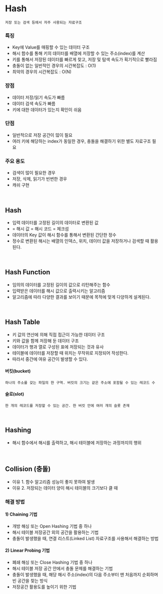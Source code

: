 # Hash

    저장 또는 검색 등에서 자주 사용되는 자료구조

### 특징

- Key에 Value를 매핑할 수 있는 데이터 구조
- 해시 함수를 통해 키의 데이터를 배열에 저장할 수 있는 주소(index)를 계산
- 키를 통해서 저장된 데이터를 빠르게 찾고, 저장 및 탐색 속도가 획기적으로 빨라짐
- 충돌이 없는 일반적인 경우의 시간복잡도 : O(1)
- 최악의 경우의 시간복잡도 : O(N)

### 장점

- 데이터 저장/읽기 속도가 빠름
- 데이터 검색 속도가 빠름
- 키에 대한 데이터가 있는지 확인이 쉬움

### 단점

- 일반적으로 저장 공간이 많이 필요
- 여러 키에 해당하는 index가 동일한 경우, 충돌을 해결하기 위한 별도 자료구조 필요

### 주요 용도

- 검색이 많이 필요한 경우
- 저장, 삭제, 읽기가 빈번한 경우
- 캐쉬 구현

<br>

## Hash

- 입력 데이터를 고정된 길이의 데이터로 변환된 값
- = 해시 값 = 해시 코드 = 체크섬
- 데이터의 Key 값이 해시 함수를 통해서 변환된 간단한 정수
- 정수로 변환된 해시는 배열의 인덱스, 위치, 데이터 값을 저장하거나 검색할 때 활용된다.

<br>

## Hash Function

- 임의의 데이터를 고정된 길이의 값으로 리턴해주는 함수
- 입력받은 데이터를 해시 값으로 출력시키는 알고리즘
- 알고리즘에 따라 다양한 결과를 보이기 때문에 목적에 맞게 다양하게 설계된다.

<br>

## Hash Table

- 키 값의 연산에 의해 직접 접근이 가능한 데이터 구조
- 키와 값을 함께 저장해 둔 데이터 구조
- 데이터가 행과 열로 구성된 표에 저장되는 것과 유사
- 테이블에 데이터를 저장할 때 위치는 무작위로 지정되어 작성한다.
- 따라서 중간에 여유 공간이 발생할 수 있다.

#### 버킷(bucket)

    하나의 주소를 갖는 파일의 한 구역. 버킷의 크기는 같은 주소에 포함될 수 있는 레코드 수

#### 슬로(slot)

    한 개의 레코드를 저장할 수 있는 공간. 한 버킷 안에 여러 개의 슬롯 존재

<br>

## Hashing

- 해시 함수에서 해시를 출력하고, 해시 테이블에 저장하는 과정까지의 행위

<br>

## Collision (충돌)

- 이유 1. 함수 알고리즘 성능이 좋지 못하여 발생
- 이유 2. 저장되는 데이터 양이 해시 테이블의 크기보다 클 때

### 해결 방법

#### 1) Chaining 기법

- 개방 해싱 또는 Open Hashing 기법 중 하나
- 해시 테이블 저장공간 외의 공간을 활용하는 기법
- 충돌이 발생했을 때, 연결 리스트(Linked List) 자료구조를 사용해서 해결하는 방법

#### 2) Linear Probing 기법

- 폐쇄 해싱 또는 Close Hashing 기법 중 하나
- 해시 테이블 저장 공간 안에서 충돌 문제를 해결하는 기법
- 충돌이 발생했을 때, 해당 해시 주소(index)의 다음 주소부터 맨 처음까지 순회하며 빈 공간을 찾는 방식
- 저장공간 활용도를 높이기 위한 기법
